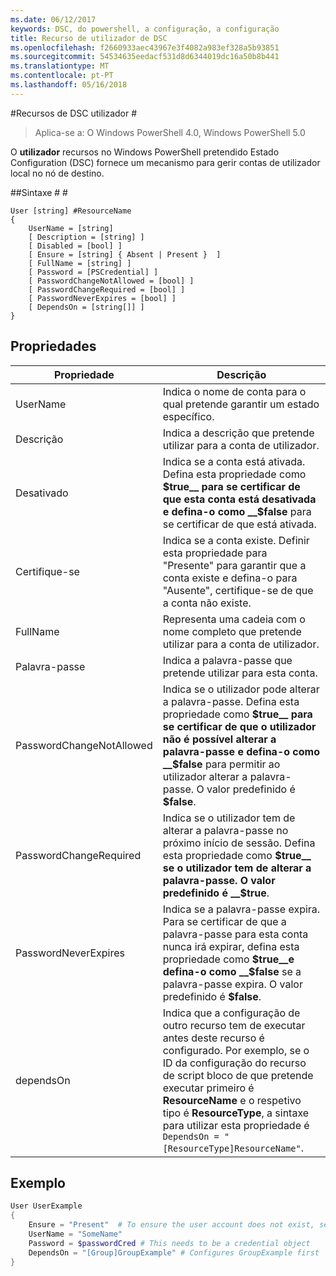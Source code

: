 ```yaml
---
ms.date: 06/12/2017
keywords: DSC, do powershell, a configuração, a configuração
title: Recurso de utilizador de DSC
ms.openlocfilehash: f2660933aec43967e3f4082a983ef328a5b93851
ms.sourcegitcommit: 54534635eedacf531d8d6344019dc16a50b8b441
ms.translationtype: MT
ms.contentlocale: pt-PT
ms.lasthandoff: 05/16/2018
---
```

#<a name="dsc-user-resource"></a>Recursos de DSC utilizador #


>Aplica-se a: O Windows PowerShell 4.0, Windows PowerShell 5.0


O __utilizador__ recursos no Windows PowerShell pretendido Estado Configuration (DSC) fornece um mecanismo para gerir contas de utilizador local no nó de destino.


##<a name="syntax"></a>Sintaxe # #

```
User [string] #ResourceName
{
    UserName = [string]
    [ Description = [string] ]
    [ Disabled = [bool] ]
    [ Ensure = [string] { Absent | Present }  ]
    [ FullName = [string] ]
    [ Password = [PSCredential] ]
    [ PasswordChangeNotAllowed = [bool] ]
    [ PasswordChangeRequired = [bool] ]
    [ PasswordNeverExpires = [bool] ]
    [ DependsOn = [string[]] ]
}
```

## <a name="properties"></a>Propriedades
|  Propriedade  |  Descrição   |
|---|---|
| UserName| Indica o nome de conta para o qual pretende garantir um estado específico.|
| Descrição| Indica a descrição que pretende utilizar para a conta de utilizador.|
| Desativado| Indica se a conta está ativada. Defina esta propriedade como __$true__ para se certificar de que esta conta está desativada e defina-o como __$false__ para se certificar de que está ativada.|
| Certifique-se| Indica se a conta existe. Definir esta propriedade para "Presente" para garantir que a conta existe e defina-o para "Ausente", certifique-se de que a conta não existe.|
| FullName| Representa uma cadeia com o nome completo que pretende utilizar para a conta de utilizador.|
| Palavra-passe| Indica a palavra-passe que pretende utilizar para esta conta. |
| PasswordChangeNotAllowed| Indica se o utilizador pode alterar a palavra-passe. Defina esta propriedade como __$true__ para se certificar de que o utilizador não é possível alterar a palavra-passe e defina-o como __$false__ para permitir ao utilizador alterar a palavra-passe. O valor predefinido é __$false__.|
| PasswordChangeRequired| Indica se o utilizador tem de alterar a palavra-passe no próximo início de sessão. Defina esta propriedade como __$true__ se o utilizador tem de alterar a palavra-passe. O valor predefinido é __$true__.|
| PasswordNeverExpires| Indica se a palavra-passe expira. Para se certificar de que a palavra-passe para esta conta nunca irá expirar, defina esta propriedade como __$true__e defina-o como __$false__ se a palavra-passe expira. O valor predefinido é __$false__.|
| dependsOn | Indica que a configuração de outro recurso tem de executar antes deste recurso é configurado. Por exemplo, se o ID da configuração do recurso de script bloco de que pretende executar primeiro é __ResourceName__ e o respetivo tipo é __ResourceType__, a sintaxe para utilizar esta propriedade é `DependsOn = "[ResourceType]ResourceName"`.|

## <a name="example"></a>Exemplo

```powershell
User UserExample
{
    Ensure = "Present"  # To ensure the user account does not exist, set Ensure to "Absent"
    UserName = "SomeName"
    Password = $passwordCred # This needs to be a credential object
    DependsOn = "[Group]GroupExample" # Configures GroupExample first
}
```